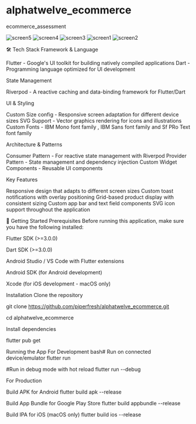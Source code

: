 # alphatwelve_ecommerce
ecommerce_assessment

![screen5](https://github.com/user-attachments/assets/2911b2f0-0544-4f6f-919c-cb1ba5af2a32)
![screen4](https://github.com/user-attachments/assets/a93b7670-954a-4024-ba3d-93d623b7a3d6)
![screen3](https://github.com/user-attachments/assets/b7483c88-ec4d-47f9-b03f-d5369533d437)
![screen1](https://github.com/user-attachments/assets/990d10f8-0bf4-4ac7-9f55-5344c9875632)
![screen2](https://github.com/user-attachments/assets/5786e7dd-8b45-4d35-8f8e-4cda38ef1e90)


🛠️ Tech Stack
Framework & Language

Flutter - Google's UI toolkit for building natively compiled applications
Dart - Programming language optimized for UI development

State Management

Riverpod - A reactive caching and data-binding framework for Flutter/Dart

UI & Styling

Custom Size config - Responsive screen adaptation for different device sizes
SVG Support - Vector graphics rendering for icons and illustrations
Custom Fonts - IBM Mono font family , IBM Sans font family and Sf PRo Text font family

Architecture & Patterns

Consumer Pattern - For reactive state management with Riverpod
Provider Pattern - State management and dependency injection
Custom Widget Components - Reusable UI components

Key Features

Responsive design that adapts to different screen sizes
Custom toast notifications with overlay positioning
Grid-based product display with consistent sizing
Custom app bar and text field components
SVG icon support throughout the application

🚀 Getting Started
Prerequisites
Before running this application, make sure you have the following installed:

Flutter SDK (>=3.0.0)

Dart SDK (>=3.0.0)

Android Studio / VS Code with Flutter extensions

Android SDK (for Android development)

Xcode (for iOS development - macOS only)

Installation
Clone the repository

git clone https://github.com/piperfresh/alphatwelve_ecommerce.git

cd alphatwelve_ecommerce

Install dependencies

flutter pub get


Running the App
For Development
bash# Run on connected device/emulator
flutter run

#Run in debug mode with hot reload
flutter run --debug


For Production

Build APK for Android
flutter build apk --release

Build App Bundle for Google Play Store
flutter build appbundle --release

Build IPA for iOS (macOS only)
flutter build ios --release

